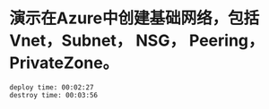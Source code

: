 # 演示在Azure中创建基础网络，包括Vnet，Subnet， NSG， Peering，PrivateZone。

```
deploy time: 00:02:27
destroy time: 00:03:56
``` 